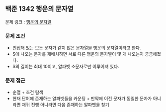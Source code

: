 ## 백준 1342 행운의 문자열

문제 링크 : [행운의 문자열](https://www.acmicpc.net/problem/1342)

### 문제 조건

- 인접해 있는 모든 문자가 같지 않은 문자열을 행운의 문자열이라고 한다.
- S에 나오는 문자를 재배치하면 서로 다른 행운의 문자열이 몇 개 나오는지 궁금해졌다.
- S의 길이는 최대 10이고, 알파벳 소문자로만 이루어져 있다.

### 문제 접근

- 순열 + 조건 탐색
- 현재 단어에 존재하는 알파벳들을 카운팅 + 만약에 이전 문자가 동일한 문자가 아니라면 재귀 진행 아니라면 다음 존재하는 알파벳을 찾기